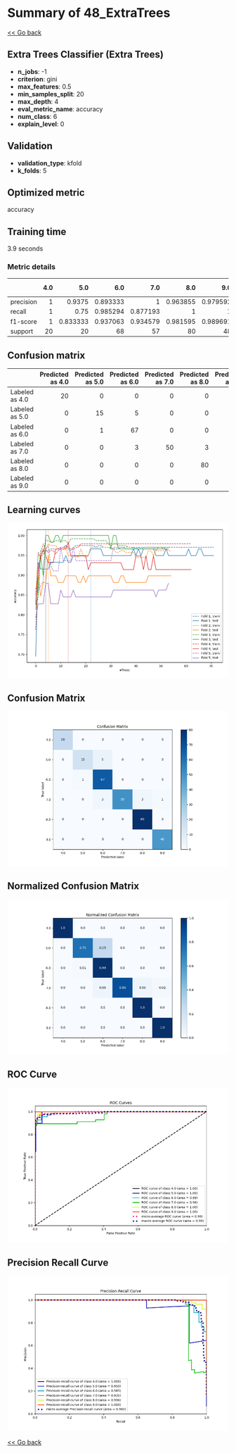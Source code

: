 # Summary of 48_ExtraTrees

[<< Go back](../README.md)


## Extra Trees Classifier (Extra Trees)
- **n_jobs**: -1
- **criterion**: gini
- **max_features**: 0.5
- **min_samples_split**: 20
- **max_depth**: 4
- **eval_metric_name**: accuracy
- **num_class**: 6
- **explain_level**: 0

## Validation
 - **validation_type**: kfold
 - **k_folds**: 5

## Optimized metric
accuracy

## Training time

3.9 seconds

### Metric details
|           |   4.0 |       5.0 |       6.0 |       7.0 |       8.0 |       9.0 |   accuracy |   macro avg |   weighted avg |   logloss |
|:----------|------:|----------:|----------:|----------:|----------:|----------:|-----------:|------------:|---------------:|----------:|
| precision |     1 |  0.9375   |  0.893333 |  1        |  0.963855 |  0.979592 |   0.955631 |    0.96238  |       0.957766 |  0.312294 |
| recall    |     1 |  0.75     |  0.985294 |  0.877193 |  1        |  1        |   0.955631 |    0.935415 |       0.955631 |  0.312294 |
| f1-score  |     1 |  0.833333 |  0.937063 |  0.934579 |  0.981595 |  0.989691 |   0.955631 |    0.946044 |       0.954576 |  0.312294 |
| support   |    20 | 20        | 68        | 57        | 80        | 48        |   0.955631 |  293        |     293        |  0.312294 |


## Confusion matrix
|                |   Predicted as 4.0 |   Predicted as 5.0 |   Predicted as 6.0 |   Predicted as 7.0 |   Predicted as 8.0 |   Predicted as 9.0 |
|:---------------|-------------------:|-------------------:|-------------------:|-------------------:|-------------------:|-------------------:|
| Labeled as 4.0 |                 20 |                  0 |                  0 |                  0 |                  0 |                  0 |
| Labeled as 5.0 |                  0 |                 15 |                  5 |                  0 |                  0 |                  0 |
| Labeled as 6.0 |                  0 |                  1 |                 67 |                  0 |                  0 |                  0 |
| Labeled as 7.0 |                  0 |                  0 |                  3 |                 50 |                  3 |                  1 |
| Labeled as 8.0 |                  0 |                  0 |                  0 |                  0 |                 80 |                  0 |
| Labeled as 9.0 |                  0 |                  0 |                  0 |                  0 |                  0 |                 48 |

## Learning curves
![Learning curves](learning_curves.png)
## Confusion Matrix

![Confusion Matrix](confusion_matrix.png)


## Normalized Confusion Matrix

![Normalized Confusion Matrix](confusion_matrix_normalized.png)


## ROC Curve

![ROC Curve](roc_curve.png)


## Precision Recall Curve

![Precision Recall Curve](precision_recall_curve.png)



[<< Go back](../README.md)

